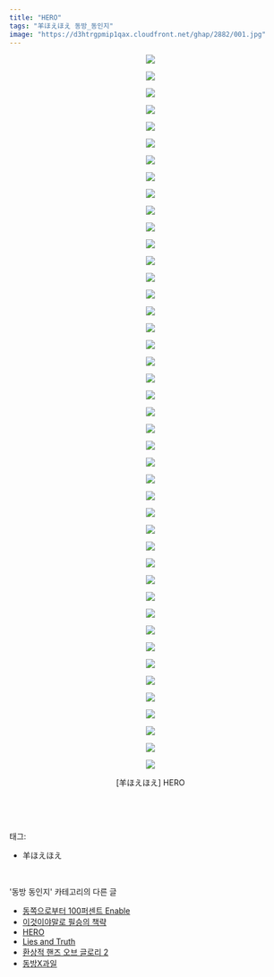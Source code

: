 ```yaml
---
title: "HERO"
tags: "羊ほえほえ 동방_동인지"
image: "https://d3htrgpmip1qax.cloudfront.net/ghap/2882/001.jpg"
---
```

<div class="article">
<p style="text-align: center; clear: none; float: none;"><img src="{{ site.imgserver5 }}/ghap/2882/001.jpg"/></p>
<p style="text-align: center; clear: none; float: none;"><img src="{{ site.imgserver5 }}/ghap/2882/002.jpg"/></p>
<p style="text-align: center; clear: none; float: none;"><img src="{{ site.imgserver5 }}/ghap/2882/003.jpg"/></p>
<p style="text-align: center; clear: none; float: none;"><img src="{{ site.imgserver5 }}/ghap/2882/004.jpg"/></p>
<p style="text-align: center; clear: none; float: none;"><img src="{{ site.imgserver5 }}/ghap/2882/005.jpg"/></p>
<p style="text-align: center; clear: none; float: none;"><img src="{{ site.imgserver5 }}/ghap/2882/006.jpg"/></p>
<p style="text-align: center; clear: none; float: none;"><img src="{{ site.imgserver5 }}/ghap/2882/007.jpg"/></p>
<p style="text-align: center; clear: none; float: none;"><img src="{{ site.imgserver5 }}/ghap/2882/008.jpg"/></p>
<p style="text-align: center; clear: none; float: none;"><img src="{{ site.imgserver5 }}/ghap/2882/009.jpg"/></p>
<p style="text-align: center; clear: none; float: none;"><img src="{{ site.imgserver5 }}/ghap/2882/010.jpg"/></p>
<p style="text-align: center; clear: none; float: none;"><img src="{{ site.imgserver5 }}/ghap/2882/011.jpg"/></p>
<p style="text-align: center; clear: none; float: none;"><img src="{{ site.imgserver5 }}/ghap/2882/012.jpg"/></p>
<p style="text-align: center; clear: none; float: none;"><img src="{{ site.imgserver5 }}/ghap/2882/013.jpg"/></p>
<p style="text-align: center; clear: none; float: none;"><img src="{{ site.imgserver5 }}/ghap/2882/014.jpg"/></p>
<p style="text-align: center; clear: none; float: none;"><img src="{{ site.imgserver5 }}/ghap/2882/015.jpg"/></p>
<p style="text-align: center; clear: none; float: none;"><img src="{{ site.imgserver5 }}/ghap/2882/016.jpg"/></p>
<p style="text-align: center; clear: none; float: none;"><img src="{{ site.imgserver5 }}/ghap/2882/017.jpg"/></p>
<p style="text-align: center; clear: none; float: none;"><img src="{{ site.imgserver5 }}/ghap/2882/018.jpg"/></p>
<p style="text-align: center; clear: none; float: none;"><img src="{{ site.imgserver5 }}/ghap/2882/019.jpg"/></p>
<p style="text-align: center; clear: none; float: none;"><img src="{{ site.imgserver5 }}/ghap/2882/020.jpg"/></p>
<p style="text-align: center; clear: none; float: none;"><img src="{{ site.imgserver5 }}/ghap/2882/021.jpg"/></p>
<p style="text-align: center; clear: none; float: none;"><img src="{{ site.imgserver5 }}/ghap/2882/022.jpg"/></p>
<p style="text-align: center; clear: none; float: none;"><img src="{{ site.imgserver5 }}/ghap/2882/023.jpg"/></p>
<p style="text-align: center; clear: none; float: none;"><img src="{{ site.imgserver5 }}/ghap/2882/024.jpg"/></p>
<p style="text-align: center; clear: none; float: none;"><img src="{{ site.imgserver5 }}/ghap/2882/025.jpg"/></p>
<p style="text-align: center; clear: none; float: none;"><img src="{{ site.imgserver5 }}/ghap/2882/026.jpg"/></p>
<p style="text-align: center; clear: none; float: none;"><img src="{{ site.imgserver5 }}/ghap/2882/027.jpg"/></p>
<p style="text-align: center; clear: none; float: none;"><img src="{{ site.imgserver5 }}/ghap/2882/028.jpg"/></p>
<p style="text-align: center; clear: none; float: none;"><img src="{{ site.imgserver5 }}/ghap/2882/029.jpg"/></p>
<p style="text-align: center; clear: none; float: none;"><img src="{{ site.imgserver5 }}/ghap/2882/030.jpg"/></p>
<p style="text-align: center; clear: none; float: none;"><img src="{{ site.imgserver5 }}/ghap/2882/031.jpg"/></p>
<p style="text-align: center; clear: none; float: none;"><img src="{{ site.imgserver5 }}/ghap/2882/032.jpg"/></p>
<p style="text-align: center; clear: none; float: none;"><img src="{{ site.imgserver5 }}/ghap/2882/033.jpg"/></p>
<p style="text-align: center; clear: none; float: none;"><img src="{{ site.imgserver5 }}/ghap/2882/034.jpg"/></p>
<p style="text-align: center; clear: none; float: none;"><img src="{{ site.imgserver5 }}/ghap/2882/035.jpg"/></p>
<p style="text-align: center; clear: none; float: none;"><img src="{{ site.imgserver5 }}/ghap/2882/036.jpg"/></p>
<p style="text-align: center; clear: none; float: none;"><img src="{{ site.imgserver5 }}/ghap/2882/037.jpg"/></p>
<p style="text-align: center; clear: none; float: none;"><img src="{{ site.imgserver5 }}/ghap/2882/038.jpg"/></p>
<p style="text-align: center; clear: none; float: none;"><img src="{{ site.imgserver5 }}/ghap/2882/039.jpg"/></p>
<p style="text-align: center; clear: none; float: none;"><img src="{{ site.imgserver5 }}/ghap/2882/040.jpg"/></p>
<p style="text-align: center; clear: none; float: none;"><img src="{{ site.imgserver5 }}/ghap/2882/041.jpg"/></p>
<p style="text-align: center; clear: none; float: none;"><img src="{{ site.imgserver5 }}/ghap/2882/042.jpg"/></p>
<p style="text-align: center; clear: none; float: none;"><img src="{{ site.imgserver5 }}/ghap/2882/043.jpg"/></p>
<p style="text-align: center; clear: none; float: none;">[羊ほえほえ] HERO</p>
<p><br/></p>
</div><br/>
<div class="tagTrail">
<p>태그: </p>
<ul>
<li>羊ほえほえ</li>
</ul>
</div><br/>
<div class="another">
<p>'동방 동인지' 카테고리의 다른 글</p>
<ul>
<li><a href="/ghap_2884">동쪽으로부터 100퍼센트 Enable</a></li>
<li><a href="/ghap_2883">이것이야말로 필승의 책략</a></li>
<li><a href="/ghap_2882">HERO</a></li>
<li><a href="/ghap_2881">Lies and Truth</a></li>
<li><a href="/ghap_2880">환상적 핸즈 오브 글로리 2</a></li>
<li><a href="/ghap_2879">동방X과일</a></li>
</ul>
</div><br/>
<div class="cb_module cb_fluid">
<div class="cb_wrt cb_profile">
</div><!-- commentList close -->
</div><br/>
